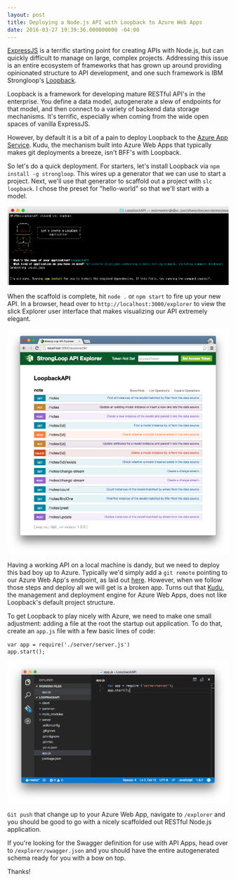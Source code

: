 ```yaml
---
layout: post
title: Deploying a Node.js API with Loopback to Azure Web Apps
date: 2016-03-27 19:39:36.000000000 -04:00
---
```

[ExpressJS](http://expressjs.com/) is a terrific starting point for creating APIs with Node.js, but can quickly difficult to manage on large, complex projects.  Addressing this issue is an entire ecosystem of frameworks that has grown up around providing opinionated structure to API development, and one such framework is IBM Strongloop's [Loopback](http://loopback.io/). 

Loopback is a framework for developing mature RESTful API's in the enterprise.  You define a data model, autogenerate a slew of endpoints for that model, and then connect to a variety of backend data storage mechanisms.  It's terrific, especially when coming from the wide open spaces of vanilla ExpressJS.

However, by default it is a bit of a pain to deploy Loopback to the [Azure App Service](https://azure.microsoft.com/en-us/services/app-service/web/).  Kudu, the mechanism built into Azure Web Apps that typically makes git deployments a breeze, isn't BFF's with Loopback. 

So let's do a quick deployment.  For starters, let's install Loopback via `npm install -g strongloop`. This wires up a generator that we can use to start a project.  Next, we'll use that generator to scaffold out a project with `slc loopback`. I chose the preset for "hello-world" so that we'll start with a model. 

![Terminal Commands](/content/images/2016/03/Screen-Shot-2016-03-27-at-8-20-51-PM.png)

When the scaffold is complete, hit `node .` or `npm start` to fire up your new API.  In a browser, head over to `http://localhost:3000/explorer` to view the slick Explorer user interface that makes visualizing our API extremely elegant. 

![Explorer](/content/images/2016/03/Screen-Shot-2016-03-27-at-8-26-36-PM.png)

Having a working API on a local machine is dandy, but we need to deploy this bad boy up to Azure.  Typically we'd simply add a `git remote` pointing to our Azure Web App's endpoint, as laid out [here](https://azure.microsoft.com/en-us/documentation/articles/web-sites-nodejs-develop-deploy-mac/).  However, when we follow those steps and deploy all we will get is a broken app.  Turns out that [Kudu](https://github.com/projectkudu/kudu), the management and deployment engine for Azure Web Apps, does not like Loopback's default project structure.  

To get Loopback to play nicely with Azure, we need to make one small adjustment: adding a file at the root the startup out application.  To do that, create an `app.js` file with a few basic lines of code:

```
var app = require('./server/server.js')
app.start();
```

![VSCode Screenshot](/content/images/2016/04/Screen-Shot-2016-04-02-at-6-56-24-AM.png)

`Git push` that change up to your Azure Web App, navigate to `/explorer` and you should be good to go with a nicely scaffolded out RESTful Node.js application.

If you're looking for the Swagger definition for use with API Apps, head over to `/explorer/swagger.json` and you should have the entire autogenerated schema ready for you with a bow on top.

Thanks!

